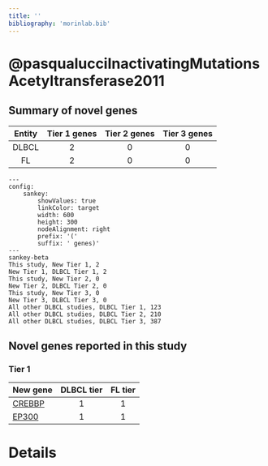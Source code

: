 ```yaml
---
title: ''
bibliography: 'morinlab.bib'
---
```


# @pasqualucciInactivatingMutationsAcetyltransferase2011
## Summary of novel genes

|Entity| Tier 1 genes| Tier 2 genes|Tier 3 genes|
|:-:|:-:|:-:|:-:|
|DLBCL|2|0|0|
|FL|2|0|0|
```mermaid
---
config:
    sankey:
        showValues: true
        linkColor: target
        width: 600
        height: 300
        nodeAlignment: right
        prefix: '('
        suffix: ' genes)'
---
sankey-beta
This study, New Tier 1, 2
New Tier 1, DLBCL Tier 1, 2
This study, New Tier 2, 0
New Tier 2, DLBCL Tier 2, 0
This study, New Tier 3, 0
New Tier 3, DLBCL Tier 3, 0
All other DLBCL studies, DLBCL Tier 1, 123
All other DLBCL studies, DLBCL Tier 2, 210
All other DLBCL studies, DLBCL Tier 3, 387
```

## Novel genes reported in this study

### Tier 1
|New gene|DLBCL tier|FL tier|
|:-|:-:|:-:|
|[CREBBP](../CREBBP)|1 |1 |
|[EP300](../EP300)|1 |1 |


# Details

